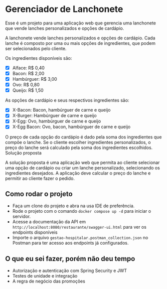 # Gerenciador de Lanchonete

Esse é um projeto para uma aplicação web que gerencia uma lanchonete que vende lanches personalizados e opções de cardápio.

A lanchonete vende lanches personalizados e opções de cardápio. Cada lanche é composto por uma ou mais opções de ingredientes, que podem ser selecionados pelo cliente.

Os ingredientes disponíveis são:

- [x] Alface: R$ 0,40
- [x] Bacon: R$ 2,00
- [x] Hambúrguer: R$ 3,00
- [x] Ovo: R$ 0,80
- [x] Queijo: R$ 1,50

As opções de cardápio e seus respectivos ingredientes são:

- [x] X-Bacon: Bacon, hambúrguer de carne e queijo
- [x] X-Burger: Hambúrguer de carne e queijo
- [x] X-Egg: Ovo, hambúrguer de carne e queijo
- [x] X-Egg Bacon: Ovo, bacon, hambúrguer de carne e queijo

O preço de cada opção do cardápio é dado pela soma dos ingredientes que compõe o lanche. Se o cliente escolher ingredientes personalizados, o preço do lanche será calculado pela soma dos ingredientes escolhidos.
Solução proposta

A solução proposta é uma aplicação web que permita ao cliente selecionar uma opção de cardápio ou criar um lanche personalizado, selecionando os ingredientes desejados. A aplicação deve calcular o preço do lanche e permitir ao cliente fazer o pedido.

## Como rodar o projeto

- Faça um clone do projeto e abra na usa IDE de preferência.
- Rode o projeto com o comando `docker compose up -d` para iniciar o servidor.
- Acesse a documentação da API em `http://localhost:8080/restaurante/swagger-ui.html` para ver os endpoints disponíveis
- Importe o arquivo `gestao-hospitalar.postman_collection.json` no Postman para ter acesso aos endpoints já configurados.

## O que eu sei fazer, porém não deu tempo

- Autorização e autenticação com Spring Security e JWT
- Testes de unidade e integração
- A regra de negócio das promoções
